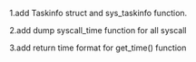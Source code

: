 1.add Taskinfo struct and sys_taskinfo function.

2.add dump syscall_time function for all syscall

3.add return time format for get_time() function
